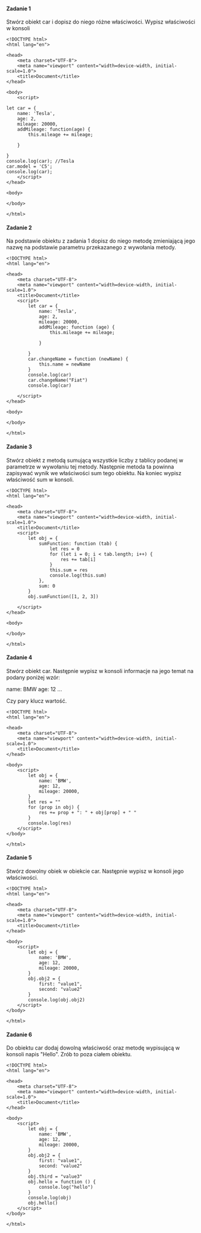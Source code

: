 #### Zadanie 1

Stwórz obiekt car i dopisz do niego różne właściwości. Wypisz właściwości w konsoli
```
<!DOCTYPE html>
<html lang="en">

<head>
    <meta charset="UTF-8">
    <meta name="viewport" content="width=device-width, initial-scale=1.0">
    <title>Document</title>
</head>

<body>
    <script>

let car = {
    name: 'Tesla',
    age: 2,
    mileage: 20000,
    addMileage: function(age) {
        this.mileage += mileage;
        
    }
    
}
console.log(car); //Tesla
car.model = 'C5';
console.log(car);
    </script>
</head>

<body>

</body>

</html>

```

#### Zadanie 2

Na podstawie obiektu z zadania 1 dopisz do niego metodę zmieniającą jego nazwę na podstawie parametru przekazanego z wywołania metody.
```
<!DOCTYPE html>
<html lang="en">

<head>
    <meta charset="UTF-8">
    <meta name="viewport" content="width=device-width, initial-scale=1.0">
    <title>Document</title>
    <script>
        let car = {
            name: 'Tesla',
            age: 2,
            mileage: 20000,
            addMileage: function (age) {
                this.mileage += mileage;

            }

        }
        car.changeName = function (newName) {
            this.name = newName
        }
        console.log(car)
        car.changeName("Fiat")
        console.log(car)

    </script>
</head>

<body>

</body>

</html>
```

#### Zadanie 3

Stwórz obiekt z metodą sumującą wszystkie liczby z tablicy podanej w parametrze w wywołaniu tej metody. Następnie metoda ta powinna zapisywać wynik we właściwości sum tego obiektu. Na koniec wypisz właściwość sum w konsoli.
```
<!DOCTYPE html>
<html lang="en">

<head>
    <meta charset="UTF-8">
    <meta name="viewport" content="width=device-width, initial-scale=1.0">
    <title>Document</title>
    <script>
        let obj = {
            sumFunction: function (tab) {
                let res = 0
                for (let i = 0; i < tab.length; i++) {
                    res += tab[i]
                }
                this.sum = res
                console.log(this.sum)
            },
            sum: 0
        }
        obj.sumFunction([1, 2, 3])

    </script>
</head>

<body>

</body>

</html>
```

#### Zadanie 4

Stwórz obiekt car. Następnie wypisz w konsoli informacje na jego temat na podany poniżej wzór:

name: BMW
age: 12
...

Czy pary klucz wartość.
```
<!DOCTYPE html>
<html lang="en">

<head>
    <meta charset="UTF-8">
    <meta name="viewport" content="width=device-width, initial-scale=1.0">
    <title>Document</title>
</head>

<body>
    <script>
        let obj = {
            name: 'BMW',
            age: 12,
            mileage: 20000,
        }
        let res = ""
        for (prop in obj) {
            res += prop + ": " + obj[prop] + " "
        }
        console.log(res)
    </script>
</body>

</html>
```

#### Zadanie 5

Stwórz dowolny obiek w obiekcie car. Następnie wypisz w konsoli jego właściwości.
```
<!DOCTYPE html>
<html lang="en">

<head>
    <meta charset="UTF-8">
    <meta name="viewport" content="width=device-width, initial-scale=1.0">
    <title>Document</title>
</head>

<body>
    <script>
        let obj = {
            name: 'BMW',
            age: 12,
            mileage: 20000,
        }
        obj.obj2 = {
            first: "value1",
            second: "value2"
        }
        console.log(obj.obj2)
    </script>
</body>

</html>
```

#### Zadanie 6

Do obiektu car dodaj dowolną właściwość oraz metodę wypisującą w konsoli napis "Hello". Zrób to poza ciałem obiektu.
```
<!DOCTYPE html>
<html lang="en">

<head>
    <meta charset="UTF-8">
    <meta name="viewport" content="width=device-width, initial-scale=1.0">
    <title>Document</title>
</head>

<body>
    <script>
        let obj = {
            name: 'BMW',
            age: 12,
            mileage: 20000,
        }
        obj.obj2 = {
            first: "value1",
            second: "value2"
        }
        obj.third = "value3"
        obj.hello = function () {
            console.log("hello")
        }
        console.log(obj)
        obj.hello()
    </script>
</body>

</html>
```
